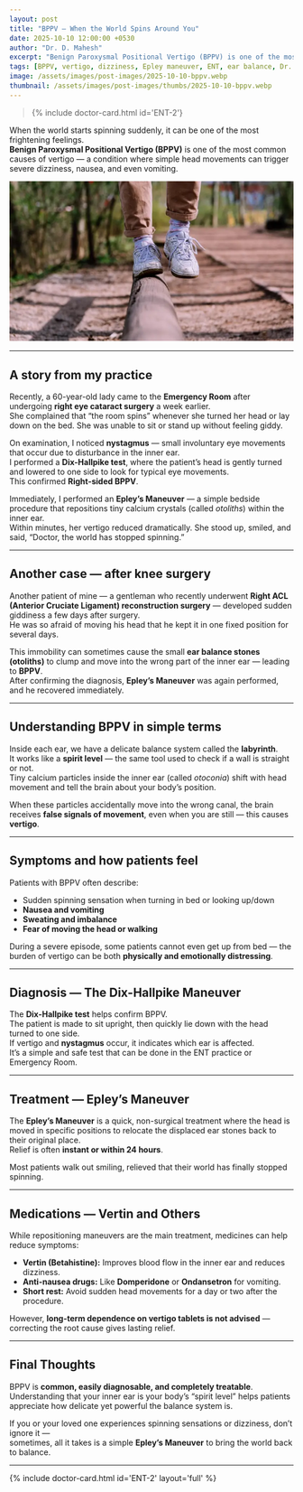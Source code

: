 ```yaml
---
layout: post
title: "BPPV — When the World Spins Around You"
date: 2025-10-10 12:00:00 +0530
author: "Dr. D. Mahesh"
excerpt: "Benign Paroxysmal Positional Vertigo (BPPV) is one of the most common and distressing causes of vertigo. Dr. D. Mahesh shares real patient experiences and explains the simple yet effective Epley’s maneuver for complete recovery."
tags: [BPPV, vertigo, dizziness, Epley maneuver, ENT, ear balance, Dr. D. Mahesh]
image: /assets/images/post-images/2025-10-10-bppv.webp
thumbnail: /assets/images/post-images/thumbs/2025-10-10-bppv.webp
---
```

> {% include doctor-card.html id='ENT-2'}

When the world starts spinning suddenly, it can be one of the most frightening feelings.  
**Benign Paroxysmal Positional Vertigo (BPPV)** is one of the most common causes of vertigo — a condition where simple head movements can trigger severe dizziness, nausea, and even vomiting.

![Epley Maneuver — Treatment for BPPV Vertigo](/assets/images/post-images/2025-10-10-bppv.webp)

---

## A story from my practice

Recently, a 60-year-old lady came to the **Emergency Room** after undergoing **right eye cataract surgery** a week earlier.  
She complained that “the room spins” whenever she turned her head or lay down on the bed. She was unable to sit or stand up without feeling giddy.

On examination, I noticed **nystagmus** — small involuntary eye movements that occur due to disturbance in the inner ear.  
I performed a **Dix-Hallpike test**, where the patient’s head is gently turned and lowered to one side to look for typical eye movements.  
This confirmed **Right-sided BPPV**.

Immediately, I performed an **Epley’s Maneuver** — a simple bedside procedure that repositions tiny calcium crystals (called *otoliths*) within the inner ear.  
Within minutes, her vertigo reduced dramatically. She stood up, smiled, and said, “Doctor, the world has stopped spinning.”  

---

## Another case — after knee surgery

Another patient of mine — a gentleman who recently underwent **Right ACL (Anterior Cruciate Ligament) reconstruction surgery** — developed sudden giddiness a few days after surgery.  
He was so afraid of moving his head that he kept it in one fixed position for several days.  

This immobility can sometimes cause the small **ear balance stones (otoliths)** to clump and move into the wrong part of the inner ear — leading to **BPPV**.  
After confirming the diagnosis, **Epley’s Maneuver** was again performed, and he recovered immediately.

---

## Understanding BPPV in simple terms

Inside each ear, we have a delicate balance system called the **labyrinth**.  
It works like a **spirit level** — the same tool used to check if a wall is straight or not.  
Tiny calcium particles inside the inner ear (called *otoconia*) shift with head movement and tell the brain about your body’s position.  

When these particles accidentally move into the wrong canal, the brain receives **false signals of movement**, even when you are still — this causes **vertigo**.

---

## Symptoms and how patients feel

Patients with BPPV often describe:
- Sudden spinning sensation when turning in bed or looking up/down  
- **Nausea and vomiting**  
- **Sweating and imbalance**  
- **Fear of moving the head or walking**

During a severe episode, some patients cannot even get up from bed — the burden of vertigo can be both **physically and emotionally distressing**.

---

## Diagnosis — The Dix-Hallpike Maneuver

The **Dix-Hallpike test** helps confirm BPPV.  
The patient is made to sit upright, then quickly lie down with the head turned to one side.  
If vertigo and **nystagmus** occur, it indicates which ear is affected.  
It’s a simple and safe test that can be done in the ENT practice or Emergency Room.

---

## Treatment — Epley’s Maneuver

The **Epley’s Maneuver** is a quick, non-surgical treatment where the head is moved in specific positions to relocate the displaced ear stones back to their original place.  
Relief is often **instant or within 24 hours**.

Most patients walk out smiling, relieved that their world has finally stopped spinning.

---

## Medications — Vertin and Others

While repositioning maneuvers are the main treatment, medicines can help reduce symptoms:

- **Vertin (Betahistine):** Improves blood flow in the inner ear and reduces dizziness.  
- **Anti-nausea drugs:** Like **Domperidone** or **Ondansetron** for vomiting.  
- **Short rest:** Avoid sudden head movements for a day or two after the procedure.

However, **long-term dependence on vertigo tablets is not advised** — correcting the root cause gives lasting relief.

---

## Final Thoughts

BPPV is **common, easily diagnosable, and completely treatable**.  
Understanding that your inner ear is your body’s “spirit level” helps patients appreciate how delicate yet powerful the balance system is.

If you or your loved one experiences spinning sensations or dizziness, don’t ignore it —  
sometimes, all it takes is a simple **Epley’s Maneuver** to bring the world back to balance.

---

{% include doctor-card.html id='ENT-2' layout='full' %}
